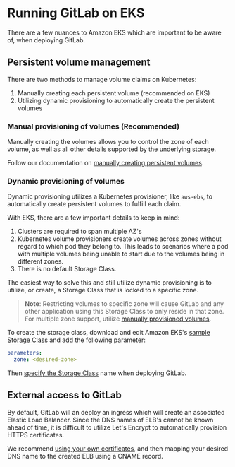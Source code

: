 # Running GitLab on EKS

There are a few nuances to Amazon EKS which are important to be aware of, when deploying GitLab.

## Persistent volume management

There are two methods to manage volume claims on Kubernetes:
1. Manually creating each persistent volume (recommended on EKS)
1. Utilizing dynamic provisioning to automatically create the persistent volumes

### Manual provisioning of volumes (Recommended)

Manually creating the volumes allows you to control the zone of each volume, as well as all other details supported by the underlying storage.

Follow our documentation on [manually creating persistent volumes](https://gitlab.com/charts/gitlab/blob/master/doc/installation/storage.md#manually-creating-static-volumes).

### Dynamic provisioning of volumes

Dynamic provisioning utilizes a Kubernetes provisioner, like `aws-ebs`, to automatically create persistent volumes to fulfill each claim.

With EKS, there are a few important details to keep in mind:

1. Clusters are required to span multiple AZ's
1. Kubernetes volume provisioners create volumes across zones without regard to which pod they belong to. This leads to scenarios where a pod with multiple volumes being unable to start due to the volumes being in different zones.
1. There is no default Storage Class.

The easiest way to solve this and still utilize dynamic provisioning is to utilize, or create, a Storage Class that is locked to a specific zone.

> **Note**: Restricting volumes to specific zone will cause GitLab and any other application using this Storage Class to only reside in that zone. For multiple zone support, utilize [manually provisioned volumes](#manual-provisioning-of-volumes-recommended).

To create the storage class, download and edit Amazon EKS's [sample Storage Class](https://docs.aws.amazon.com/eks/latest/userguide/storage-classes.html) and add the following parameter:

```yaml
parameters:
  zone: <desired-zone>
```

Then [specify the Storage Class](https://gitlab.com/charts/gitlab/blob/master/doc/installation/storage.md#using-a-custom-storage-class) name when deploying GitLab.

## External access to GitLab

By default, GitLab will an deploy an ingress which will create an associated Elastic Load Balancer. Since the DNS names of ELB's cannot be known ahead of time, it is difficult to utilize Let's Encrypt to automatically provision HTTPS certificates.

We recommend [using your own certificates](https://gitlab.com/charts/gitlab/blob/master/doc/installation/tls.md#option-2-use-your-own-wildcard-certificate), and then mapping your desired DNS name to the created ELB using a CNAME record.
